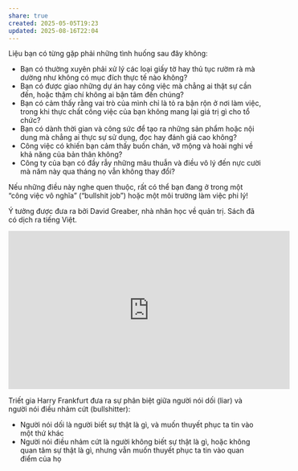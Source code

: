 ```yaml
---
share: true
created: 2025-05-05T19:23
updated: 2025-08-16T22:04
---
```

Liệu bạn có từng gặp phải những tình huống sau đây không:

- Bạn có thường xuyên phải xử lý các loại giấy tờ hay thủ tục rườm rà mà dường như không có mục đích thực tế nào không?
- Bạn có được giao những dự án hay công việc mà chẳng ai thật sự cần đến, hoặc thậm chí không ai bận tâm đến chúng?
- Bạn có cảm thấy rằng vai trò của mình chỉ là tỏ ra bận rộn ở nơi làm việc, trong khi thực chất công việc của bạn không mang lại giá trị gì cho tổ chức?
- Bạn có dành thời gian và công sức để tạo ra những sản phẩm hoặc nội dung mà chẳng ai thực sự sử dụng, đọc hay đánh giá cao không?
- Công việc có khiến bạn cảm thấy buồn chán, vỡ mộng và hoài nghi về khả năng của bản thân không?
- Công ty của bạn có đầy rẫy những mâu thuẫn và điều vô lý đến nực cười mà năm này qua tháng nọ vẫn không thay đổi?

Nếu những điều này nghe quen thuộc, rất có thể bạn đang ở trong một “công việc vô nghĩa” (“bullshit job”) hoặc một môi trường làm việc phi lý!

Ý tưởng được đưa ra bởi David Greaber, nhà nhân học về quản trị. Sách đã có dịch ra tiếng Việt.

<iframe width="560" height="315" src="https://www.youtube.com/embed/watch?v=utdDB10usZg" title="YouTube video player" frameborder="0" allow="accelerometer; autoplay; clipboard-write; encrypted-media; gyroscope; picture-in-picture; web-share" referrerpolicy="strict-origin-when-cross-origin" allowfullscreen></iframe>

Triết gia Harry Frankfurt đưa ra sự phân biệt giữa người nói dối (liar) và người nói điều nhảm cứt (bullshitter):
- Người nói dối là người biết sự thật là gì, và muốn thuyết phục ta tin vào một thứ khác
- Người nói điều nhảm cứt là người không biết sự thật là gì, hoặc không quan tâm sự thật là gì, nhưng vẫn muốn thuyết phục ta tin vào quan điểm của họ
